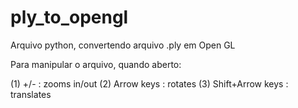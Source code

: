 # ply_to_opengl
Arquivo python, convertendo arquivo .ply em Open GL

Para manipular o arquivo, quando aberto:

(1) +/- : zooms in/out
(2) Arrow keys : rotates
(3) Shift+Arrow keys : translates
